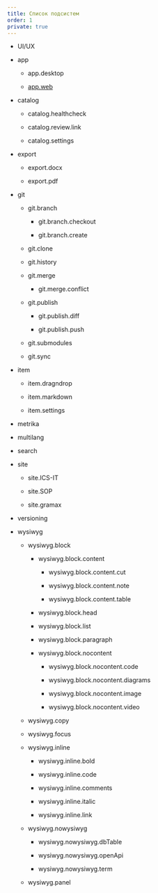 ```yaml
---
title: Список подсистем
order: 1
private: true
---
```


-  UI/UX

-  app

   -  app.desktop

   -  [app.web](http://app.web)

-  catalog

   -  catalog.healthcheck

   -  catalog.review.link

   -  catalog.settings

-  export

   -  export.docx

   -  export.pdf

-  git

   -  git.branch

      -  git.branch.checkout

      -  git.branch.create

   -  git.clone

   -  git.history

   -  git.merge

      -  git.merge.conflict

   -  git.publish

      -  git.publish.diff

      -  git.publish.push

   -  git.submodules

   -  git.sync

-  item

   -  item.dragndrop

   -  item.markdown

   -  item.settings

-  metrika

-  multilang

-  search

-  site

   -  site.ICS-IT

   -  site.SOP

   -  site.gramax

-  versioning

-  wysiwyg

   -  wysiwyg.block

      -  wysiwyg.block.content

         -  wysiwyg.block.content.cut

         -  wysiwyg.block.content.note

         -  wysiwyg.block.content.table

      -  wysiwyg.block.head

      -  wysiwyg.block.list

      -  wysiwyg.block.paragraph

      -  wysiwyg.block.nocontent

         -  wysiwyg.block.nocontent.code

         -  wysiwyg.block.nocontent.diagrams

         -  wysiwyg.block.nocontent.image

         -  wysiwyg.block.nocontent.video

   -  wysiwyg.copy

   -  wysiwyg.focus

   -  wysiwyg.inline

      -  wysiwyg.inline.bold

      -  wysiwyg.inline.code

      -  wysiwyg.inline.comments

      -  wysiwyg.inline.italic

      -  wysiwyg.inline.link

   -  wysiwyg.nowysiwyg

      -  wysiwyg.nowysiwyg.dbTable

      -  wysiwyg.nowysiwyg.openApi

      -  wysiwyg.nowysiwyg.term

   -  wysiwyg.panel